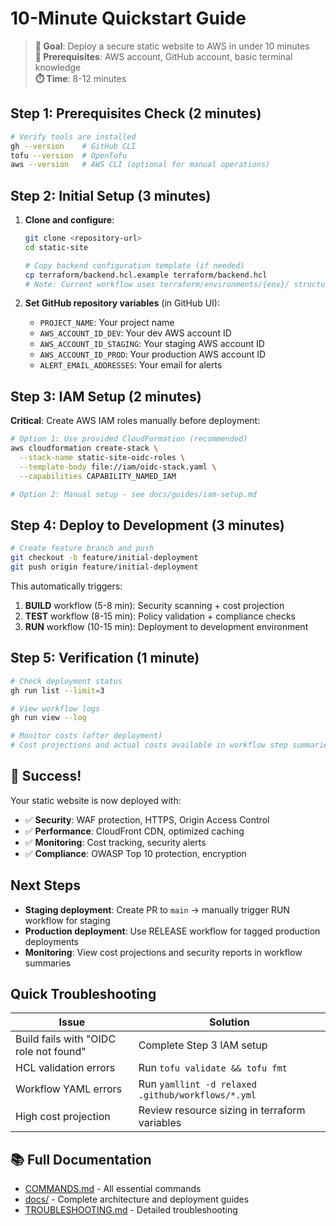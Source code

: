 # 10-Minute Quickstart Guide

> **🎯 Goal**: Deploy a secure static website to AWS in under 10 minutes  
> **👥 Prerequisites**: AWS account, GitHub account, basic terminal knowledge  
> **⏱️ Time**: 8-12 minutes

## Step 1: Prerequisites Check (2 minutes)

```bash
# Verify tools are installed
gh --version    # GitHub CLI
tofu --version  # OpenTofu
aws --version   # AWS CLI (optional for manual operations)
```

## Step 2: Initial Setup (3 minutes)

1. **Clone and configure**:
   ```bash
   git clone <repository-url>
   cd static-site
   
   # Copy backend configuration template (if needed)
   cp terraform/backend.hcl.example terraform/backend.hcl
   # Note: Current workflow uses terraform/environments/{env}/ structure
   ```

2. **Set GitHub repository variables** (in GitHub UI):
   - `PROJECT_NAME`: Your project name
   - `AWS_ACCOUNT_ID_DEV`: Your dev AWS account ID
   - `AWS_ACCOUNT_ID_STAGING`: Your staging AWS account ID
   - `AWS_ACCOUNT_ID_PROD`: Your production AWS account ID
   - `ALERT_EMAIL_ADDRESSES`: Your email for alerts

## Step 3: IAM Setup (2 minutes)

**Critical**: Create AWS IAM roles manually before deployment:

```bash
# Option 1: Use provided CloudFormation (recommended)
aws cloudformation create-stack \
  --stack-name static-site-oidc-roles \
  --template-body file://iam/oidc-stack.yaml \
  --capabilities CAPABILITY_NAMED_IAM

# Option 2: Manual setup - see docs/guides/iam-setup.md
```

## Step 4: Deploy to Development (3 minutes)

```bash
# Create feature branch and push
git checkout -b feature/initial-deployment
git push origin feature/initial-deployment
```

This automatically triggers:
1. **BUILD** workflow (5-8 min): Security scanning + cost projection
2. **TEST** workflow (8-15 min): Policy validation + compliance checks  
3. **RUN** workflow (10-15 min): Deployment to development environment

## Step 5: Verification (1 minute)

```bash
# Check deployment status
gh run list --limit=3

# View workflow logs
gh run view --log

# Monitor costs (after deployment)
# Cost projections and actual costs available in workflow step summaries
```

## 🎉 Success!

Your static website is now deployed with:
- ✅ **Security**: WAF protection, HTTPS, Origin Access Control
- ✅ **Performance**: CloudFront CDN, optimized caching
- ✅ **Monitoring**: Cost tracking, security alerts
- ✅ **Compliance**: OWASP Top 10 protection, encryption

## Next Steps

- **Staging deployment**: Create PR to `main` → manually trigger RUN workflow for staging
- **Production deployment**: Use RELEASE workflow for tagged production deployments
- **Monitoring**: View cost projections and security reports in workflow summaries

## Quick Troubleshooting

| Issue | Solution |
|-------|----------|
| Build fails with "OIDC role not found" | Complete Step 3 IAM setup |
| HCL validation errors | Run `tofu validate && tofu fmt` |
| Workflow YAML errors | Run `yamllint -d relaxed .github/workflows/*.yml` |
| High cost projection | Review resource sizing in terraform variables |

## 📚 Full Documentation

- [COMMANDS.md](COMMANDS.md) - All essential commands
- [docs/](docs/) - Complete architecture and deployment guides
- [TROUBLESHOOTING.md](TROUBLESHOOTING.md) - Detailed troubleshooting